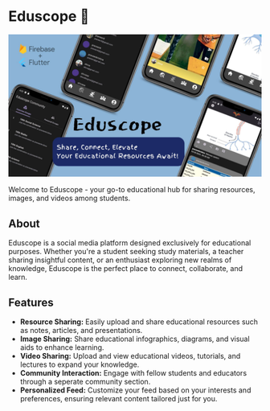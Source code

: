 # Eduscope 📖

![Eduscope Logo](https://github.com/praveenkrishna03/eduscope_2023/blob/main/Eduscope_poster.jpg)

Welcome to Eduscope - your go-to educational hub for sharing resources, images, and videos among students. 

## About

Eduscope is a social media platform designed exclusively for educational purposes. Whether you're a student seeking study materials, a teacher sharing insightful content, or an enthusiast exploring new realms of knowledge, Eduscope is the perfect place to connect, collaborate, and learn.

## Features

- **Resource Sharing:** Easily upload and share educational resources such as notes, articles, and presentations.
- **Image Sharing:** Share educational infographics, diagrams, and visual aids to enhance learning.
- **Video Sharing:** Upload and view educational videos, tutorials, and lectures to expand your knowledge.
- **Community Interaction:** Engage with fellow students and educators through a seperate community section.
- **Personalized Feed:** Customize your feed based on your interests and preferences, ensuring relevant content tailored just for you.
